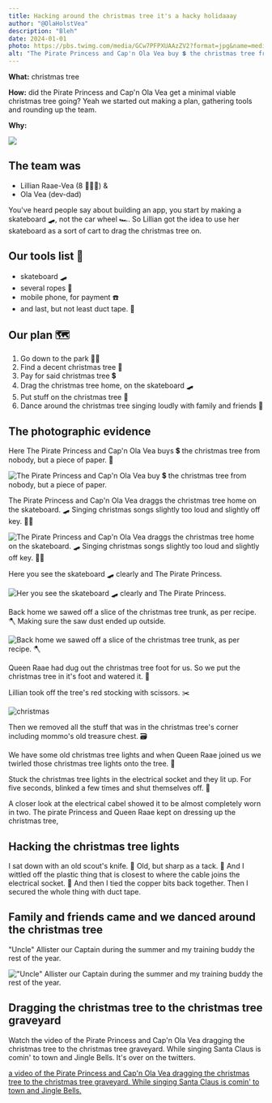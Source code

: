 ```yaml
---
title: Hacking around the christmas tree it's a hacky holidaaay
author: "@OlaHolstVea"
description: "Bleh"
date: 2024-01-01
photo: https://pbs.twimg.com/media/GCw7PFPXUAAzZV2?format=jpg&name=medium
alt: "The Pirate Princess and Cap'n Ola Vea buy 💲 the christmas tree from nobody, but a piece of paper"
---
```


**What:** christmas tree

**How:** did the Pirate Princess and Cap'n Ola Vea get a minimal viable christmas tree going?
Yeah we started out making a plan, gathering tools and rounding up the team.

**Why:**

![](https://pbs.twimg.com/media/GENlka5XIAAx_z_?format=jpg&name=large)

## The team was

- Lillian Raae-Vea (8 🏴‍☠️👸) &
- Ola Vea (dev-dad)

You've heard people say about building an app, you start by making a skateboard 🛹, not the car wheel 🏎️. So Lillian got the idea to use her skateboard as a sort of cart to drag the christmas tree on.

## Our tools list 🔧

- skateboard 🛹
- several ropes 🧶
- mobile phone, for payment ☎️
- and last, but not least duct tape. 💪

## Our plan 🗺️

1. Go down to the park 🌳🌳
2. Find a decent christmas tree 🌲
3. Pay for said christmas tree 💲
4. Drag the christmas tree home, on the skateboard 🛹
5. Put stuff on the christmas tree 🌟
6. Dance around the christmas tree singing loudly with family and friends 🎵

## The photographic evidence

Here The Pirate Princess and Cap'n Ola Vea buys 💲 the christmas tree from nobody, but a piece of paper. 📄

![The Pirate Princess and Cap'n Ola Vea buy 💲 the christmas tree from nobody, but a piece of paper.](https://pbs.twimg.com/media/GCw7PFPXUAAzZV2?format=jpg&name=medium)

The Pirate Princess and Cap'n Ola Vea draggs the christmas tree home on the skateboard. 🛹 Singing christmas songs slightly too loud and slightly off key. 🔑🎵

![The Pirate Princess and Cap'n Ola Vea draggs the christmas tree home on the skateboard. 🛹 Singing christmas songs slightly too loud and slightly off key. 🔑🎵 ](https://pbs.twimg.com/media/GCw7aCvWoAAlJPf?format=jpg&name=small)

Here you see the skateboard 🛹 clearly and The Pirate Princess.

![Her you see the skateboard 🛹 clearly and The Pirate Princess.](https://pbs.twimg.com/media/GCw8uakWkAEdfYA?format=jpg&name=small)

Back home we sawed off a slice of the christmas tree trunk, as per recipe. 🪓 Making sure the saw dust ended up outside.

![Back home we sawed off a slice of the christmas tree trunk, as per recipe. 🪓](https://pbs.twimg.com/media/GCw7iTJWUAAlV3x?format=jpg&name=medium)

Queen Raae had dug out the christmas tree foot for us. So we put the christmas tree in it's foot and watered it. 🌊

Lillian took off the tree's red stocking with scissors. ✂️

![christmas](https://pbs.twimg.com/media/GCw7mDIWUAAk09Y?format=jpg&name=900x900)

Then we removed all the stuff that was in the christmas tree's corner including mommo's old treasure chest. 🗃️

We have some old christmas tree lights and when Queen Raae joined us we twirled those christmas tree lights onto the tree. 🚦

Stuck the christmas tree lights in the electrical socket and they lit up. For five seconds, blinked a few times and shut themselves off. 🚨

A closer look at the electrical cabel showed it to be almost completely worn in two. The pirate Princess and Queen Raae kept on dressing up the christmas tree,

## Hacking the christmas tree lights

I sat down with an old scout's knife. 🔪 Old, but sharp as a tack. 🌮 And I wittled off the plastic thing that is closest to where the cable joins the electrical socket. 🔌 And then I tied the copper bits back together. Then I secured the whole thing with duct tape.

## Family and friends came and we danced around the christmas tree

"Uncle" Allister our Captain during the summer and my training buddy the rest of the year.

!["Uncle" Allister our Captain during the summer and my training buddy the rest of the year.](https://pbs.twimg.com/media/GCw8rmFXIAA9fZt?format=jpg&name=small)

## Dragging the christmas tree to the christmas tree graveyard

Watch the video of the Pirate Princess and Cap'n Ola Vea dragging the christmas tree to the christmas tree graveyard. While singing Santa Claus is comin' to town and Jingle Bells. It's over on the twitters.

[a video of the Pirate Princess and Cap'n Ola Vea dragging the christmas tree to the christmas tree graveyard. While singing Santa Claus is comin' to town and Jingle Bells.](https://twitter.com/OlaHolstVea/status/1743681493765869725)
